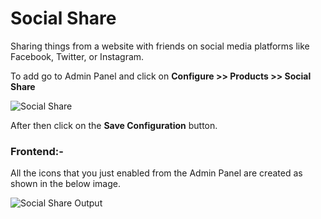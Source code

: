 # Social Share

Sharing things from a website with friends on social media platforms like Facebook, Twitter, or Instagram.

To add go to Admin Panel and click on **Configure >> Products >> Social Share**

![Social Share](../../assets/2.2.0/images/configure/socialShare.png)

After then click on the **Save Configuration** button.

### Frontend:-

All the icons that you just enabled from the Admin Panel are created as shown in the below image.

![Social Share Output](../../assets/2.2.0/images/configure/socialOutput.png)
